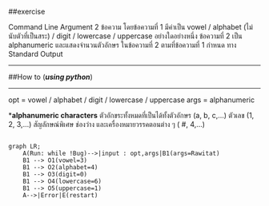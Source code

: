##exercise

Command Line Argument 2 ข้อความ โดยข้อความที่ 1 มีค่าเป็น vowel / alphabet (ไม่นับตัวที่เป็นสระ) / digit / lowercase / uppercase อย่างใดอย่างหนึ่ง ข้อความที่ 2 เป็น alphanumeric และแสดงจำนวนตัวอักษร ในข้อความที่ 2 ตามที่ข้อความที่ 1 กำหนด ทาง Standard Output

****
##How to (***using python***)
****



opt = vowel / alphabet / digit / lowercase / uppercase
args = alphanumeric

***alphanumeric characters**
ตัวอักขระทั้งหมดที่เป็นได้ทั้งตัวอักษร (a, b, c,…) ตัวเลข (1, 2, 3,...) สัญลักษณ์พิเศษ ช่องว่าง และเครื่องหมายวรรคตอนต่าง ๆ ( #, 4,…)

```mermaid

graph LR;
    A(Run: while !Bug)-->|input : opt,args|B1(args=Rawitat)
    B1 --> O1(vowel=3)
    B1 --> O2(alphabet=4)
    B1 --> O3(digit=0)
    B1 --> O4(lowercase=6)
    B1 --> O5(uppercase=1)
    A-->|Error|E(restart)  

```

